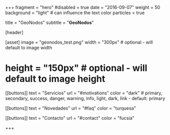 +++
fragment = "hero"
#disabled = true
date = "2016-09-07"
weight = 50
background = "light" # can influence the text color
particles = true

title = "GeoNodos"
subtitle = "**GeoNodos**"

[header]
  

[asset]
  image = "geonodos_test.png"
  width = "300px" # optional - will default to image width
  # height = "150px" # optional - will default to image height

[[buttons]]
  text = "Servicios"
  url = "#motivations"
  color = "dark" # primary, secondary, success, danger, warning, info, light, dark, link - default: primary

[[buttons]]
  text = "Novedades"
  url = "#faq"
  color = "turquesa"

[[buttons]]
  text = "Contacto"
  url = "#contact"
  color = "fucsia"

+++
